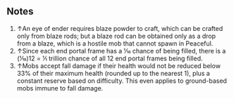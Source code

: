 ## Notes
1. ↑An eye of ender requires blaze powder to craft, which can be crafted only from blaze rods; but a blaze rod can be obtained only as a drop from a blaze, which is a hostile mob that cannot spawn in Peaceful.
2. ↑Since each end portal frame has a 1⁄10 chance of being filled, there is a (1⁄10)12 = 1⁄1 trillion chance of all 12 end portal frames being filled.
3. ↑Mobs accept fall damage if their health would not be reduced below 33% of their maximum health (rounded up to the nearest 1), plus a constant reserve based on difficulty. This even applies to ground-based mobs immune to fall damage.


